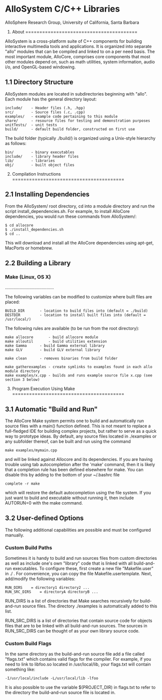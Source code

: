 # AlloSystem C/C++ Libraries

AlloSphere Research Group,
University of California, Santa Barbara


1. About
========================================

AlloSystem is a cross-platform suite of C++ components for building interactive multimedia tools and applications. It is organized into separate "allo" modules that can be compiled and linked to on a per need basis. The most important module, AlloCore, comprises core components that most other modules depend on, such as math utilities, system information, audio i/o, and OpenGL-based windowing.


1.1 Directory Structure
----------------------------------------

AlloSystem modules are located in subdirectories beginning with "allo". Each module has the general directory layout:

	include/	- Header files (.h, .hpp)
	src/		- Source files (.c, .cpp)
	examples/	- example code pertaining to this module
	share/		- resource files for testing and demonstration purposes
	unitTests/	- unit tests
	build/		- default build folder, constructed on first use

The build folder (typically ./build/) is organized using a Unix-style hierarchy as follows:

	bin/		- binary executables
	include/	- library header files
	lib/		- libraries
	obj/		- built object files



2. Compilation Instructions
========================================

2.1 Installing Dependencies
----------------------------------------
From the AlloSystem/ root directory, cd into a module directory and run the script install_dependencies.sh. For example, to install AlloCore dependencies, you would run these commands from AlloSystem/:

	$ cd allocore
	$ ./install_dependencies.sh
	$ cd ..

This will download and install all the AlloCore dependencies using apt-get, MacPorts or homebrew.


2.2 Building a Library
----------------------------------------

### Make (Linux, OS X)
........................................

The following variables can be modified to customize where built files are placed:

	BUILD_DIR		- location to build files into (default = ./build)
	DESTDIR			- location to install built files into (default = /usr/local/)

The following rules are available (to be run from the root directory):

	make allocore		- build allocore module
	make alloutil		- build utilities extension
	make Gamma		- build Gamma external library
	make GLV		- build GLV external library

	make clean		- removes binaries from build folder

	make gatherexamples	- create symlinks to examples found in each allo module directory
	make examples/x.cpp	- builds and runs example source file x.cpp (see section 3 below)



3. Program Execution Using Make
========================================

3.1 Automatic "Build and Run"
----------------------------------------
The AlloCore Make system permits one to build and automatically run source files with a main() function defined. This is not meant to replace a full-fledged IDE for building complex projects, but rather to serve as a quick way to prototype ideas. By default, any source files located in ./examples or any subfolder thereof, can be built and run using the command
	
	make examples/mymain.cpp

and will be linked against Allocore and its dependencies. If you are having trouble using tab autocompletion after the 'make' command, then it is likely that a completion rule has been defined elsewhere for make. You can disable this by adding to the bottom of your ~/.bashrc file

	complete -r make

which will restore the default autocompletion using the file system. If you just want to build and executable without running it, then include AUTORUN=0 with the make command.


3.2 User-defined Options
----------------------------------------
The following additional capabilities are possible and must be configured manually.

### Custom Build Paths
Sometimes it is handy to build and run sources files from custom directories as well as include one's own "library" code that is linked with all build-and-run executables. To configure these, first create a new file "Makefile.user" in ./ . For convenience, you can copy the file Makefile.usertemplate. Next, add/modify the following variables:

	RUN_DIRS	= directory1 directory2 ...
	RUN_SRC_DIRS	= directoryA directoryB ...

RUN_DIRS is a list of directories that Make searches recursively for build-and-run source files.
The directory ./examples is automatically added to this list.

RUN_SRC_DIRS is a list of directories that contain source code for objects files that are to be linked with all build-and-run sources. The sources in RUN_SRC_DIRS can be thought of as your own library source code.

### Custom Build Flags
In the same directory as the build-and-run source file add a file called "flags.txt" which contains valid flags for the compiler. For example, if you need to link to libfoo.so located in /usr/local/lib, your flags.txt will contain something like:

	-I/usr/local/include -L/usr/local/lib -lfoo

It is also possible to use the variable $(PROJECT_DIR) in flags.txt to refer to the directory the build-and-run source file is located in.


